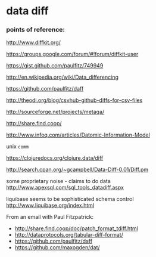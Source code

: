 # data diff

### points of reference:

http://www.diffkit.org/

https://groups.google.com/forum/#!forum/diffkit-user

https://gist.github.com/paulfitz/749949

http://en.wikipedia.org/wiki/Data_differencing

https://github.com/paulfitz/daff

http://theodi.org/blog/csvhub-github-diffs-for-csv-files

http://sourceforge.net/projects/metaqa/

http://share.find.coop/

http://www.infoq.com/articles/Datomic-Information-Model

unix `comm`

https://clojuredocs.org/clojure.data/diff

http://search.cpan.org/~gcampbell/Data-Diff-0.01/Diff.pm

some proprietary noise - claims to do data http://www.apexsql.com/sql_tools_datadiff.aspx

liquibase seems to be sophisticated schema control http://www.liquibase.org/index.html

From an email with Paul Fitzpatrick:
 * http://share.find.coop/doc/patch_format_tdiff.html
 * http://dataprotocols.org/tabular-diff-format/
 * https://github.com/paulfitz/daff
 * https://github.com/maxogden/dat/

